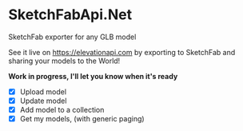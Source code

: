 # SketchFabApi.Net
SketchFab exporter for any GLB model

See it live on https://elevationapi.com by exporting to SketchFab and sharing your models to the World!

**Work in progress, I'll let you know when it's ready**

- [x] Upload model
- [x] Update model
- [x] Add model to a collection
- [x] Get my models, (with generic paging)
